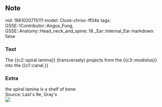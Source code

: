 ## Note
nid: 1661020715111
model: Cloze-chrisc-ff04e
tags: GSSE::!Contributor::Angus_Fung, GSSE::Anatomy::Head_neck_and_spine::18._Ear::Internal_Ear
markdown: false

### Text
The {{c2::spiral lamina}} (transversely) projects from the {{c3::modiolus}} into the {{c1::canal.}}

### Extra
<div>
  the spiral lamina is a shelf of bone
</div>
<div>
  Source: Last's 9e, Gray's
</div>
<div><img src=
"paste-f69864d3a7001f267eefd5a9f5581292a53a5322.jpg"></div>
